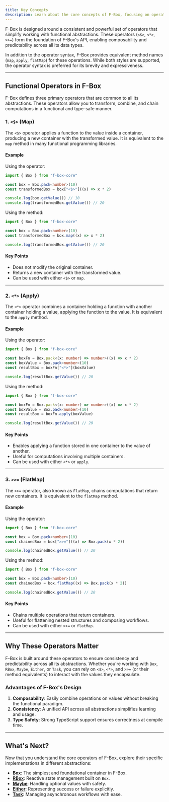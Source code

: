 ```yaml
---
title: Key Concepts
description: Learn about the core concepts of F-Box, focusing on operators like <$>, <*>, and >>=.
---
```


F-Box is designed around a consistent and powerful set of operators that simplify working with functional abstractions. These operators (`<$>`, `<*>`, `>>=`) form the foundation of F-Box's API, enabling composability and predictability across all its data types.

In addition to the operator syntax, F-Box provides equivalent method names (`map`, `apply`, `flatMap`) for these operations. While both styles are supported, the operator syntax is preferred for its brevity and expressiveness.

---

## Functional Operators in F-Box

F-Box defines three primary operators that are common to all its abstractions. These operators allow you to transform, combine, and chain computations in a functional and type-safe manner.

### 1. `<$>` (Map)

The `<$>` operator applies a function to the value inside a container, producing a new container with the transformed value. It is equivalent to the `map` method in many functional programming libraries.

#### Example

Using the operator:

```typescript
import { Box } from "f-box-core"

const box = Box.pack<number>(10)
const transformedBox = box["<$>"]((x) => x * 2)

console.log(box.getValue()) // 10
console.log(transformedBox.getValue()) // 20
```

Using the method:

```typescript
import { Box } from "f-box-core"

const box = Box.pack<number>(10)
const transformedBox = box.map((x) => x * 2)

console.log(transformedBox.getValue()) // 20
```

#### Key Points

- Does not modify the original container.
- Returns a new container with the transformed value.
- Can be used with either `<$>` or `map`.

---

### 2. `<*>` (Apply)

The `<*>` operator combines a container holding a function with another container holding a value, applying the function to the value. It is equivalent to the `apply` method.

#### Example

Using the operator:

```typescript
import { Box } from "f-box-core"

const boxFn = Box.pack<(x: number) => number>((x) => x * 2)
const boxValue = Box.pack<number>(10)
const resultBox = boxFn["<*>"](boxValue)

console.log(resultBox.getValue()) // 20
```

Using the method:

```typescript
import { Box } from "f-box-core"

const boxFn = Box.pack<(x: number) => number>((x) => x * 2)
const boxValue = Box.pack<number>(10)
const resultBox = boxFn.apply(boxValue)

console.log(resultBox.getValue()) // 20
```

#### Key Points

- Enables applying a function stored in one container to the value of another.
- Useful for computations involving multiple containers.
- Can be used with either `<*>` or `apply`.

---

### 3. `>>=` (FlatMap)

The `>>=` operator, also known as `FlatMap`, chains computations that return new containers. It is equivalent to the `flatMap` method.

#### Example

Using the operator:

```typescript
import { Box } from "f-box-core"

const box = Box.pack<number>(10)
const chainedBox = box[">>="]((x) => Box.pack(x * 2))

console.log(chainedBox.getValue()) // 20
```

Using the method:

```typescript
import { Box } from "f-box-core"

const box = Box.pack<number>(10)
const chainedBox = box.flatMap((x) => Box.pack(x * 2))

console.log(chainedBox.getValue()) // 20
```

#### Key Points

- Chains multiple operations that return containers.
- Useful for flattening nested structures and composing workflows.
- Can be used with either `>>=` or `flatMap`.

---

## Why These Operators Matter

F-Box is built around these operators to ensure consistency and predictability across all its abstractions. Whether you're working with `Box`, `RBox`, `Maybe`, `Either`, or `Task`, you can rely on `<$>`, `<*>`, and `>>=` (or their method equivalents) to interact with the values they encapsulate.

### Advantages of F-Box's Design

1. **Composability**: Easily combine operations on values without breaking the functional paradigm.
2. **Consistency**: A unified API across all abstractions simplifies learning and usage.
3. **Type Safety**: Strong TypeScript support ensures correctness at compile time.

---

## What's Next?

Now that you understand the core operators of F-Box, explore their specific implementations in different abstractions:

- **[Box](/f-box-core/reference/box)**: The simplest and foundational container in F-Box.
- **[RBox](/f-box-core/reference/rbox)**: Reactive state management built on `Box`.
- **[Maybe](/f-box-core/reference/maybe)**: Handling optional values with safety.
- **[Either](/f-box-core/reference/either)**: Representing success or failure explicitly.
- **[Task](/f-box-core/reference/task)**: Managing asynchronous workflows with ease.
